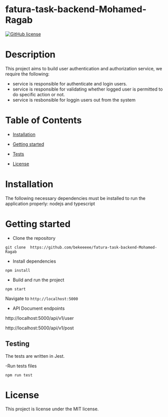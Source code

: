 # fatura-task-backend-Mohamed-Ragab

[![GitHub license](https://img.shields.io/badge/license-MIT-blue.svg)](https://github.com/bekeeeee/fatura-task-backend-Mohamed-Ragab)

# Description

This project aims to build user authentication and authorization service, we require the following:

- service is responsible for authenticate and login users.
- service is responsible for validating whether logged user is permitted to do specific action or not.
- service is resbonsible for loggin users out from the system

# Table of Contents

- [Installation](#installation)

- [Getting started](#gettinStarted)

- [Tests](#tests)

- [License](#license)

# Installation

The following necessary dependencies must be installed to run the application properly: nodejs and typescript

# Getting started

- Clone the repository

```
git clone  https://github.com/bekeeeee/fatura-task-backend-Mohamed-Ragab
```

- Install dependencies

```
npm install
```

- Build and run the project

```
npm start
```

Navigate to `http://localhost:5000`

- API Document endpoints

http://localhost:5000/api/v1/user

http://localhost:5000/api/v1/post

## Testing

The tests are written in Jest.

-Run tests files

```
npm run test

```

# License

This project is license under the MIT license.
